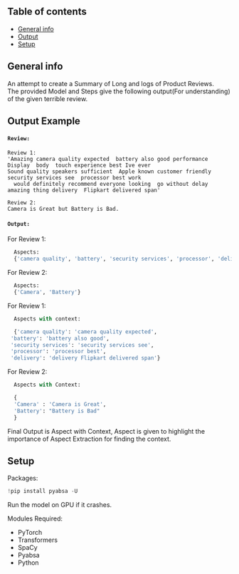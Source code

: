 ## Table of contents
* [General info](#general-info)
* [Output](#output)
* [Setup](#setup)

## General info
An attempt to create a Summary of Long and logs of Product Reviews.    
The provided Model and Steps give the following output(For understanding) of the given terrible review.    


## Output Example

#### **`Review:`**
```
Review 1:  
'Amazing camera quality expected  battery also good performance  Display  body  touch experience best Ive ever   
Sound quality speakers sufficient  Apple known customer friendly security services see  processor best work  
  would definitely recommend everyone looking  go without delay  amazing thing delivery  Flipkart delivered span'

Review 2:
Camera is Great but Battery is Bad.
```

#### **`Output:`**

  For Review 1:
```python
  Aspects:
  {'camera quality', 'battery', 'security services', 'processor', 'delivery'}
```

  For Review 2:
```python
  Aspects:
  {'Camera', 'Battery'}
```

  For Review 1:
```python
  Aspects with context:

  {'camera quality': 'camera quality expected',
 'battery': 'battery also good',
 'security services': 'security services see',
 'processor': 'processor best',
 'delivery': 'delivery Flipkart delivered span'}
```

  For Review 2:
```python
  Aspects with Context:

  {
  'Camera' : 'Camera is Great',
  'Battery': "Battery is Bad"
  }
```
Final Output is Aspect with Context, Aspect is given to highlight the importance of Aspect Extraction for finding the context.

## Setup
Packages: 
```python
!pip install pyabsa -U
```
Run the model on GPU if it crashes.  
  
Modules Required:  
- PyTorch
- Transformers
- SpaCy
- Pyabsa
- Python



